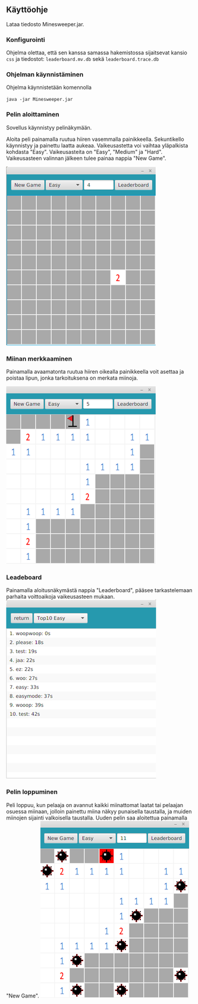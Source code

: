 <h2>Käyttöohje</h2>

Lataa tiedosto Minesweeper.jar.

<h3>Konfigurointi</h3>
Ohjelma olettaa, että sen kanssa samassa hakemistossa sijaitsevat kansio <code>css</code> ja tiedostot: <code>leaderboard.mv.db</code> sekä <code>leaderboard.trace.db</code>

<h3>Ohjelman käynnistäminen</h3>

Ohjelma käynnistetään komennolla

<code>java -jar Minesweeper.jar</code>

<h3>Pelin aloittaminen</h3>

Sovellus käynnistyy pelinäkymään.

Aloita peli painamalla ruutua hiiren vasemmalla painikkeella. 
Sekuntikello käynnistyy ja painettu laatta aukeaa.
Vaikeusastetta voi vaihtaa yläpalkista kohdasta "Easy".
Vaikeusasteita on "Easy", "Medium" ja "Hard". Vaikeusasteen valinnan jälkeen tulee painaa nappia "New Game".

![Aloitus](kuvat/start.png)

<h3>Miinan merkkaaminen</h3>

Painamalla avaamatonta ruutua hiiren oikealla painikkeella voit asettaa ja poistaa lipun, jonka tarkoituksena on merkata miinoja.

![Lippu](kuvat/flag.png)


<h3>Leadeboard</h3>

Painamalla aloitusnäkymästä nappia "Leaderboard", pääsee tarkastelemaan parhaita voittoaikoja vaikeusasteen mukaan.
![Leaderboard](kuvat/leaderboard.png)

<h3>Pelin loppuminen</h3>

Peli loppuu, kun pelaaja on avannut kaikki miinattomat laatat tai pelaajan osuessa miinaan, jolloin painettu miina näkyy punaisella taustalla, ja muiden miinojen sijainti valkoisella taustalla. Uuden pelin saa aloitettua painamalla "New Game".
![GameOver](kuvat/mine.png)

